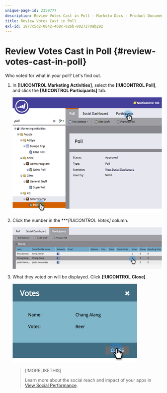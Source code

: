 ```yaml
---
unique-page-id: 2359777
description: Review Votes Cast in Poll - Marketo Docs - Product Documentation
title: Review Votes Cast in Poll
exl-id: 1877c5d2-0842-468c-826b-8027270ab292
---
```

# Review Votes Cast in Poll {#review-votes-cast-in-poll}

Who voted for what in your poll? Let's find out.

1. In **[!UICONTROL Marketing Activities]**, select the **[!UICONTROL Poll]**, and click the **[!UICONTROL Participants]** tab.

   ![](assets/image2015-5-12-14-3a35-3a10.png)

1. Click the number in the ****[!UICONTROL Votes]* column.

   ![](assets/image2015-5-12-14-3a36-3a36.png)

1. What they voted on will be displayed. Click **[!UICONTROL Close]**.

   ![](assets/image2015-5-12-14-3a37-3a24.png)

   >[!MORELIKETHIS]
   >
   >Learn more about the social reach and impact of your apps in [View Social Performance](/help/marketo/product-docs/demand-generation/social/social-functions/view-social-performance.md).
